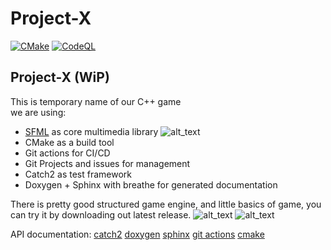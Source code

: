 # Project-X
[![CMake](https://github.com/rodion02/Project-X/actions/workflows/cmake.yml/badge.svg)](https://github.com/rodion02/Project-X/actions/workflows/cmake.yml)
[![CodeQL](https://github.com/rodion02/Project-X/actions/workflows/codeql-analysis.yml/badge.svg?branch=Develop)](https://github.com/rodion02/Project-X/actions/workflows/codeql-analysis.yml)

## Project-X (WiP)
This is temporary name of our C++ game   
we are using:
* [SFML](https://www.sfml-dev.org/) as core multimedia library ![alt_text](http://www.sfml-dev.org/images/sfml-icon.png)
* CMake as a build tool
* Git actions for CI/CD
* Git Projects and issues for management
* Catch2 as test framework
* Doxygen + Sphinx with breathe for generated documentation


There is pretty good structured game engine, and little basics of game, you can try it by downloading out latest release.
![alt_text](https://sun9-north.userapi.com/sun9-86/s/v1/ig2/T61D2YwndFo-Y0afRSOKH1gqC-JS4VBCEz2tEeP0FFi_bPHSgfAP-akEv-Lt3u8jDFEl8yXcdhmJvEqjP_qpajZc.jpg?size=1280x684&quality=96&type=album)
![alt_text](https://sun9-west.userapi.com/sun9-45/s/v1/ig2/ngPGbQ_-tyNGY5DvxEt31gLzwrMqBKbT4zbw0C69cjcIMFtfV8kMLtFSb8uckBZ54UQsCzB1JDKHmw7FCTY-q5lM.jpg?size=1280x696&quality=96&type=album)


API documentation:
[catch2](https://github.com/catchorg/Catch2)
[doxygen](https://doxygen.nl/) 
[sphinx](http://sphinxsearch.com/)
[git actions](https://docs.github.com/en/actions)
[cmake](https://cmake.org/) 
